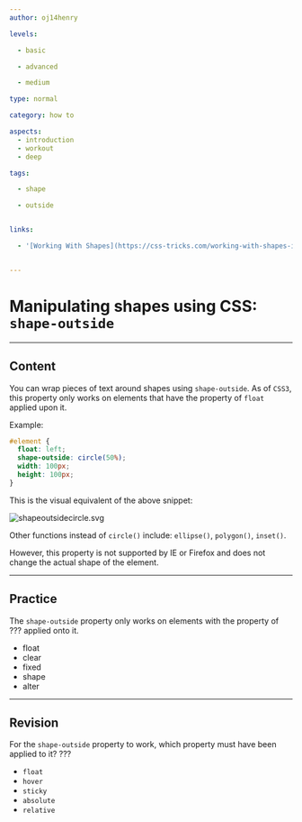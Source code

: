 ```yaml
---
author: oj14henry

levels:

  - basic

  - advanced

  - medium

type: normal

category: how to

aspects:
  - introduction
  - workout
  - deep

tags:

  - shape

  - outside


links:

  - '[Working With Shapes](https://css-tricks.com/working-with-shapes-in-web-design/){article}'


---
```


# Manipulating shapes using CSS: `shape-outside`

---
## Content

You can wrap pieces of text around shapes using `shape-outside`. As of `CSS3`, this property only works on elements that have the property of `float` applied upon it.

Example:
```css
#element {
  float: left;
  shape-outside: circle(50%);
  width: 100px;
  height: 100px;
}
```
This is the visual equivalent of the above snippet:

![shapeoutsidecircle.svg](https://img.enkipro.com/bf10605b36534f1e04e0fd2e3d2972a7.png)

Other functions instead of `circle()` include: `ellipse()`, `polygon()`, `inset()`.

However, this property is not supported by IE or Firefox and does not change the actual shape of the element.

---
## Practice

The `shape-outside` property only works on elements with the property of ??? applied onto it.

* float
* clear
* fixed
* shape
* alter

---
## Revision

For the `shape-outside` property to work, which property must have been applied to it? ???

* `float`
* `hover`
* `sticky`
* `absolute`
* `relative`
